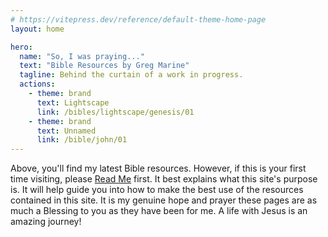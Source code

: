 ```yaml
---
# https://vitepress.dev/reference/default-theme-home-page
layout: home

hero:
  name: "So, I was praying..."
  text: "Bible Resources by Greg Marine"
  tagline: Behind the curtain of a work in progress.
  actions:
    - theme: brand
      text: Lightscape
      link: /bibles/lightscape/genesis/01
    - theme: brand
      text: Unnamed
      link: /bible/john/01
---
```


<script setup>
import { ref, onMounted } from 'vue'
import { BibleClient } from '@gracious.tech/fetch-client'

const data = ref()

onMounted(async () => {
  // Init client
  const client = new BibleClient()

  // Fetch the collection's meta data
  const collection = await client.fetch_collection()

  // Get what translations are available
  // const translations = collection.get_translations()

  // Get the id of the first translation available
  const translation_id = 'eng_bsb' // translations[0].id

  // Get what books are available for the translation
  // (may be whole Bible or may only be e.g. NT)
  const books = collection.get_books(translation_id)

  // Fetch the contents of the first book
  const book = await collection.fetch_book(translation_id, books[0].id)

  data.value = book.get_chapter(1)
})
</script>

Above, you'll find my latest Bible resources. However, if this is your first time visiting, please [Read Me](read-me) first. It best explains what this site's purpose is. It will help guide you into how to make the best use of the resources contained in this site. It is my genuine hope and prayer these pages are as much a Blessing to you as they have been for me. A life with Jesus is an amazing journey!

<span class="fetch-bible" v-html="data"></span>